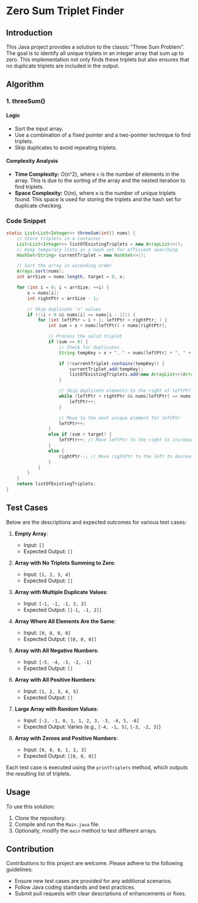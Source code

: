 # Zero Sum Triplet Finder

## Introduction

This Java project provides a solution to the classic "Three Sum Problem". The goal is to identify all unique triplets in an integer array that sum up to zero. This implementation not only finds these triplets but also ensures that no duplicate triplets are included in the output.

## Algorithm

### **1. threeSum()**

#### Logic

- Sort the input array.
- Use a combination of a fixed pointer and a two-pointer technique to find triplets.
- Skip duplicates to avoid repeating triplets.

#### Complexity Analysis

- **Time Complexity:** O(n^2), where `n` is the number of elements in the array. This is due to the sorting of the array and the nested iteration to find triplets.
- **Space Complexity:** O(m), where `m` is the number of unique triplets found. This space is used for storing the triplets and the hash set for duplicate checking.

### Code Snippet

```java
static List<List<Integer>> threeSum(int[] nums) {
    // Store triplets in a container
    List<List<Integer>> listOfExistingTriplets = new ArrayList<>();
    // Keep temporary lists in a hash set for efficient searching
    HashSet<String> currentTriplet = new HashSet<>();

    // Sort the array in ascending order
    Arrays.sort(nums);
    int arrSize = nums.length, target = 0, x;

    for (int i = 0; i < arrSize; ++i) {
        x = nums[i];
        int rightPtr = arrSize - 1;

        // Skip duplicate 'x' values
        if (!(i > 0 && nums[i] == nums[i - 1])) {
            for (int leftPtr = i + 1; leftPtr < rightPtr; ) {
                int sum = x + nums[leftPtr] + nums[rightPtr];

                // Process the valid triplet
                if (sum == 0) {
                    // Check for duplicates
                    String tempKey = x + ", " + nums[leftPtr] + ", " + nums[rightPtr];

                    if (!currentTriplet.contains(tempKey)) {
                        currentTriplet.add(tempKey);
                        listOfExistingTriplets.add(new ArrayList<>(Arrays.asList(x, nums[leftPtr], nums[rightPtr])));
                    }

                    // Skip duplicate elements to the right of leftPtr
                    while (leftPtr < rightPtr && nums[leftPtr] == nums[leftPtr + 1]) {
                        leftPtr++;
                    }

                    // Move to the next unique element for leftPtr
                    leftPtr++;
                } 
                else if (sum < target) {
                    leftPtr++; // Move leftPtr to the right to increase sum
                } 
                else {
                    rightPtr--; // Move rightPtr to the left to decrease sum
                }
            }
        }
    }
    return listOfExistingTriplets;
}
```

## Test Cases

Below are the descriptions and expected outcomes for various test cases:

1. **Empty Array**: 
   - Input: `[]`
   - Expected Output: `[]`

2. **Array with No Triplets Summing to Zero**: 
   - Input: `[1, 2, 3, 4]`
   - Expected Output: `[]`

3. **Array with Multiple Duplicate Values**: 
   - Input: `[-1, -1, -1, 2, 2]`
   - Expected Output: `[[-1, -1, 2]]`

4. **Array Where All Elements Are the Same**: 
   - Input: `[0, 0, 0, 0]`
   - Expected Output: `[[0, 0, 0]]`

5. **Array with All Negative Numbers**: 
   - Input: `[-5, -4, -3, -2, -1]`
   - Expected Output: `[]`

6. **Array with All Positive Numbers**: 
   - Input: `[1, 2, 3, 4, 5]`
   - Expected Output: `[]`

7. **Large Array with Random Values**: 
   - Input: `[-2, -1, 0, 1, 1, 2, 3, -3, -4, 5, -6]`
   - Expected Output: Varies (e.g., `[-4, -1, 5]`, `[-3, -2, 5]`)

8. **Array with Zeroes and Positive Numbers**: 
   - Input: `[0, 0, 0, 1, 2, 3]`
   - Expected Output: `[[0, 0, 0]]`

Each test case is executed using the `printTriplets` method, which outputs the resulting list of triplets.

## Usage

To use this solution:

1. Clone the repository.
2. Compile and run the `Main.java` file.
3. Optionally, modify the `main` method to test different arrays.

## Contribution

Contributions to this project are welcome. Please adhere to the following guidelines:

- Ensure new test cases are provided for any additional scenarios.
- Follow Java coding standards and best practices.
- Submit pull requests with clear descriptions of enhancements or fixes.